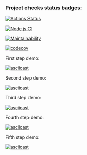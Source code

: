 ### Project checks status badges:
[![Actions Status](https://github.com/MityaDementiy/frontend-testing-react-project-lvl1/workflows/hexlet-check/badge.svg)](https://github.com/MityaDementiy/frontend-testing-react-project-lvl1/actions)

[![Node.js CI](https://github.com/MityaDementiy/frontend-testing-react-project-lvl1/actions/workflows/node.js.yml/badge.svg)](https://github.com/MityaDementiy/frontend-testing-react-project-lvl1/actions/workflows/node.js.yml)

[![Maintainability](https://api.codeclimate.com/v1/badges/950aaa7613e815e6bac7/maintainability)](https://codeclimate.com/github/MityaDementiy/frontend-testing-react-project-lvl1/maintainability)

[![codecov](https://codecov.io/gh/MityaDementiy/frontend-testing-react-project-lvl1/branch/main/graph/badge.svg?token=UQ0DR899T3)](https://codecov.io/gh/MityaDementiy/frontend-testing-react-project-lvl1)

First step demo:

[![asciicast](https://asciinema.org/a/hG0GPyHBK4wEwvEbQ7cybAtRy.svg)](https://asciinema.org/a/hG0GPyHBK4wEwvEbQ7cybAtRy)

Second step demo:

[![asciicast](https://asciinema.org/a/CRvhK7Yw0iJw49ctRre27ByT2.svg)](https://asciinema.org/a/CRvhK7Yw0iJw49ctRre27ByT2)

Third step demo: 

[![asciicast](https://asciinema.org/a/bKvglYXanZxsjoBAti34JbTXL.svg)](https://asciinema.org/a/bKvglYXanZxsjoBAti34JbTXL)

Fourth step demo: 

[![asciicast](https://asciinema.org/a/B1m9t8y9cS4mvOKqpRzDXEP20.svg)](https://asciinema.org/a/B1m9t8y9cS4mvOKqpRzDXEP20)

Fifth step demo: 

[![asciicast](https://asciinema.org/a/p6HhUfEZ0FX60t9o1pys20xm5.svg)](https://asciinema.org/a/p6HhUfEZ0FX60t9o1pys20xm5)
